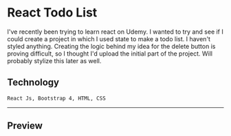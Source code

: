 # React Todo List

I've recently been trying to learn react on Udemy. I wanted to try and see if I could create a project in which I used state to make a todo list. I haven't styled anything. Creating the logic behind my idea for the delete button is proving difficult, so I thought I'd upload the initial part of the project. Will probably stylize this later as well. 

## Technology
    React Js, Bootstrap 4, HTML, CSS

___

## Preview

